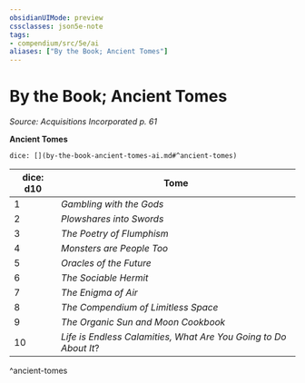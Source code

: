 ```yaml
---
obsidianUIMode: preview
cssclasses: json5e-note
tags:
- compendium/src/5e/ai
aliases: ["By the Book; Ancient Tomes"]
---
```

# By the Book; Ancient Tomes
*Source: Acquisitions Incorporated p. 61* 

**Ancient Tomes**

`dice: [](by-the-book-ancient-tomes-ai.md#^ancient-tomes)`

| dice: d10 | Tome |
|-----------|------|
| 1 | *Gambling with the Gods* |
| 2 | *Plowshares into Swords* |
| 3 | *The Poetry of Flumphism* |
| 4 | *Monsters are People Too* |
| 5 | *Oracles of the Future* |
| 6 | *The Sociable Hermit* |
| 7 | *The Enigma of Air* |
| 8 | *The Compendium of Limitless Space* |
| 9 | *The Organic Sun and Moon Cookbook* |
| 10 | *Life is Endless Calamities, What Are You Going to Do About It*? |
^ancient-tomes